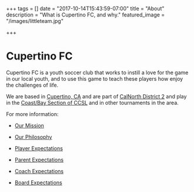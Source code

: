 +++
tags = []
date = "2017-10-14T15:43:59-07:00"
title = "About"
description = "What is Cupertino FC, and why."
featured_image = "/images/littleteam.jpg"

+++

Cupertino FC
============

Cupertino FC is a youth soccer club
that works to instill a love for the game in our local youth,
and to use this game to teach these players how enjoy the challenges of life.

We are based in
[Cupertino, CA](https://cupertino.org/)
and are part of
[CalNorth District 2](https://calnorth.org/districts/district-ii#/)
and play in the
[Coast/Bay Section of CCSL](https://calnorthccslcoast.wordpress.com)
and in other tournaments in the area.

For more information:

* [Our Mission](/info/mission)

* [Our Philosophy](/info/philosophy)

* [Player Expectations](/info/players)

* [Parent Expectations](/info/parents)

* [Coach Expectations](/info/coaches)

* [Board Expectations](/info/board)

